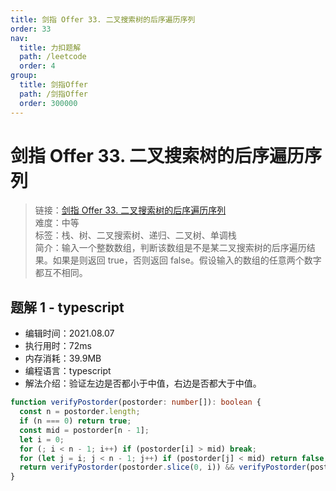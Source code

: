 ```yaml
---
title: 剑指 Offer 33. 二叉搜索树的后序遍历序列
order: 33
nav:
  title: 力扣题解
  path: /leetcode
  order: 4
group:
  title: 剑指Offer
  path: /剑指Offer
  order: 300000
---
```


# 剑指 Offer 33. 二叉搜索树的后序遍历序列

> 链接：[剑指 Offer 33. 二叉搜索树的后序遍历序列](https://leetcode-cn.com/problems/er-cha-sou-suo-shu-de-hou-xu-bian-li-xu-lie-lcof/)  
> 难度：中等  
> 标签：栈、树、二叉搜索树、递归、二叉树、单调栈  
> 简介：输入一个整数数组，判断该数组是不是某二叉搜索树的后序遍历结果。如果是则返回 true，否则返回 false。假设输入的数组的任意两个数字都互不相同。

## 题解 1 - typescript

- 编辑时间：2021.08.07
- 执行用时：72ms
- 内存消耗：39.9MB
- 编程语言：typescript
- 解法介绍：验证左边是否都小于中值，右边是否都大于中值。

```typescript
function verifyPostorder(postorder: number[]): boolean {
  const n = postorder.length;
  if (n === 0) return true;
  const mid = postorder[n - 1];
  let i = 0;
  for (; i < n - 1; i++) if (postorder[i] > mid) break;
  for (let j = i; j < n - 1; j++) if (postorder[j] < mid) return false;
  return verifyPostorder(postorder.slice(0, i)) && verifyPostorder(postorder.slice(i, n - 1));
}
```

